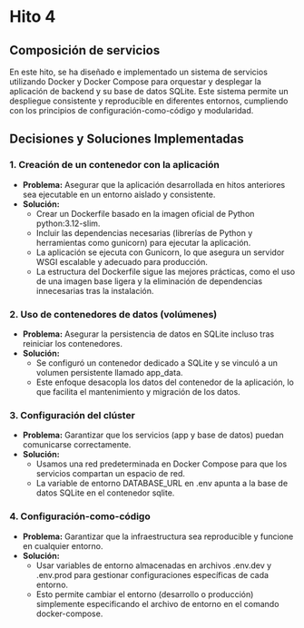 # **Hito 4**

## Composición de servicios

En este hito, se ha diseñado e implementado un sistema de servicios utilizando Docker y Docker Compose para orquestar y 
desplegar la aplicación de backend y su base de datos SQLite. Este sistema permite un despliegue consistente y 
reproducible en diferentes entornos, cumpliendo con los principios de configuración-como-código y modularidad.

## Decisiones y Soluciones Implementadas

### 1. Creación de un contenedor con la aplicación

- **Problema:** Asegurar que la aplicación desarrollada en hitos anteriores sea ejecutable en un entorno aislado y consistente.
- **Solución:** 
  - Crear un Dockerfile basado en la imagen oficial de Python python:3.12-slim.
  - Incluir las dependencias necesarias (librerías de Python y herramientas como gunicorn) para ejecutar la aplicación.
  - La aplicación se ejecuta con Gunicorn, lo que asegura un servidor WSGI escalable y adecuado para producción.
  - La estructura del Dockerfile sigue las mejores prácticas, como el uso de una imagen base ligera y la eliminación de 
  dependencias innecesarias tras la instalación.

### 2. Uso de contenedores de datos (volúmenes)

- **Problema:** Asegurar la persistencia de datos en SQLite incluso tras reiniciar los contenedores.
- **Solución:** 
  - Se configuró un contenedor dedicado a SQLite y se vinculó a un volumen persistente llamado app_data.
  - Este enfoque desacopla los datos del contenedor de la aplicación, lo que facilita el mantenimiento y migración de 
  los datos.

### 3. Configuración del clúster

- **Problema:** Garantizar que los servicios (app y base de datos) puedan comunicarse correctamente.
- **Solución:** 
  - Usamos una red predeterminada en Docker Compose para que los servicios compartan un espacio de red.
  - La variable de entorno DATABASE_URL en .env apunta a la base de datos SQLite en el contenedor sqlite.

### 4. Configuración-como-código
- **Problema:**  Garantizar que la infraestructura sea reproducible y funcione en cualquier entorno.
- **Solución:** 
  - Usar variables de entorno almacenadas en archivos .env.dev y .env.prod para gestionar configuraciones 
  específicas de cada entorno.
  - Esto permite cambiar el entorno (desarrollo o producción) simplemente especificando el archivo de entorno en el 
  comando docker-compose.